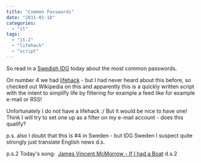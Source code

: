 ```yaml
---
title: "Common Passwords"
date: "2011-01-18"
categories: 
  - "it"
tags: 
  - "it-2"
  - "lifehack"
  - "script"
---
```


So read in a [Swedish IDG]( http://www.idg.se/2.1085/1.363794/50-populara-losenord---som-du-bor-undvika "idg_password") today about the most common passwords.

On number 4 we had [lifehack](http://en.wikipedia.org/wiki/Life_hack "lifehack") \- but I had never heard about this before, so checked out Wikipedia on this and apparently this is a quickly written script with the intent to simplify life by filtering for example a feed like for example e-mail or RSS!

Unfortunately I do not have a lifehack :/ But it would be nice to have one! Think I will try to set one up as a filter on my e-mail account - does this qualify?

p.s. also I doubt that this is #4 in Sweden - but IDG Sweden I suspect quite strongly just translate English news d.s.

p.s.2 Today's song:  [James Vincent McMorrow - If I had a Boat](http://www.youtube.com/watch?v=e2XPDP6KkkE "James Vincent McMorrow") d.s.2

